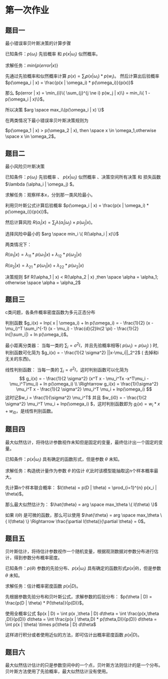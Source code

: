 # 第一次作业

## 题目一

最小错误率贝叶斯决策的计算步骤

已知条件：$p(\omega_i)$ 先验概率 和 $p(x | \omega_i)$ 似然概率。

求解任务：$min\{p(error | x)\}$


先通过先验概率和似然概率计算 $p(x) = \sum_{i} p(x | \omega_i) * p(w_i)$。
然后计算出后验概率 $p(\omega_i | x) = \frac{p(x | \omega_i) * p(\omega_i)}{p(x)}$

那么 $p(error | x) = \min_{i}\{ \sum_{j}^{j \ne i} p(w_j | x)\} = min_i\{ 1 - p(\omega_i | x)\}$。

所以决策 $arg \space max_i\{p(\omega_i | x) \}$


在两类情况下最小错误率贝叶斯决策规则为

$p(\omega_1 | x) > p(\omega_2 | x), then \space x \in \omega_1,otherwise \space x \in \omega_2$。

## 题目二

最小风险贝叶斯决策


已知条件：$p(\omega_i)$ 先验概率 、 $p(x | \omega_i)$ 似然概率 、决策空间所有决策 和 损失函数 $\lambda (\alpha_i | \omega_j) $。

求解任务：观察样本x，分到那一类风险最小。

利用贝叶斯公式计算后验概率
$p(\omega_i | x) = \frac{p(x | \omega_i) * p(\omega_i)}{p(x)}$。

然后计算风险 $R(\alpha_i | x) = \sum_j \lambda(\alpha_i | \omega_j) \times p(\omega_j |x)$。

选择风险中最小的 $arg \space min_i \{ R(\alpha_i | x)\}$

两类情况下：

$R(\alpha_1 | x) = \lambda_{11} * p(\omega_1 | x) + \lambda_{12} * p(\omega_2 | x)$

$R(\alpha_2 | x) = \lambda_{21} * p(\omega_1 | x) + \lambda_{22} * p(\omega_2 | x)$

决策规则
$if R(\alpha_1 | x) < R(\alpha_2 | x) ,then \space \alpha = \alpha_1; otherwise \space \alpha = \alpha_2$

## 题目三

c类问题，各条件概率密度函数为多元正态分布

判别函数 $g_i(x) = lnp( x | \omega_i) + ln p(\omega_i) = - \frac{1}{2} (x - \mu_i)^T \sum_i^{-1} (x - \mu_i)  - \frac{d}{2}ln(2 \pi) - \frac{1}{2} ln(|\sum_i|) + ln p(\omega_i)$。

最小距离分类器：
当每一类的 $\sum_i = \sigma^2I$，并且先验概率相等( $p(\omega_i) = p(\omega_j)$ ) 时,判别函数可化简为 $g_i(x) = - \frac{1}{2 \sigma^2} ||x-\mu_i||_2^2$ ( 去掉和i无关的东西)。

线性判别函数：
当每一类的 
$\sum_i = \sigma^2I$，这时判别函数可以化简为 
$$
g_i(x) = - \frac{1}{2 \sigma^2} (x^T x - \mu_i^Tx -x^T\mu_i - \mu_i^T\mu_i) + ln p(\omega_i)  
\\
\Rightarrow 
g_i(x) = \frac{1}{\sigma^2} \mu_i^T x - \frac{1}{2 \sigma^2} \mu_i^T \mu_i + lnp(\omega_i)
$$
这时记$w_i = \frac{1}{\sigma^2} \mu_i^T$ 并且 $w_{i0} =  - \frac{1}{2 \sigma^2} \mu_i^T \mu_i + lnp(\omega_i) $，这时判别函数即为 $g_i(x) = w_i * x + w_{i0}$，是线性判别函数。

## 题目四

最大似然估计，将待估计参数视作未知但是固定的变量，最终估计出一个固定的变量。

已知条件：$p(x | \omega_i)$ 具有确定的函数形式，但是参数 $\theta$ 未知。

求解任务：构造统计量作为参数 $\theta$ 的估计 $\hat{\theta}$,此时该模型能抽取这n个样本概率最大。

先计算n个样本联合概率： 
$l(\theta) = p(D | \theta) = \prod_{i=1}^{n} p(x_i | \theta)$。

那么最大似然估计为：
$\hat{\theta} = arg \space max_\theta \{ l(\theta) \}$

如果 $l(\theta)$ 是可微的函数，那么可以使用
$\hat{\theta} = arg \space max_\theta \{ l(\theta) \} \Rightarrow \frac{\partial l(\theta)}{\partial \theta} = 0$。

## 题目五

贝叶斯估计，将待估计参数视作一个随机变量，根据观测数据对参数分布进行估计，得到参数分布概率密度。

已知条件：$p(\theta)$ 参数的先验分布、$p(x | \omega_i)$ 具有确定的函数形式$p(x | \theta)$，但是参数 $\theta$ 未知。

求解任务：估计概率密度函数 $p(x | D)$。


先根据参数先验分布和贝叶斯公式，求解参数的后验分布：
$p(\theta | D) = \frac{p(D | \theta) * P(\theta)}{p(D)}$。

使用全概率公式
$p(x | D) = \int  p(x ,\theta | D) d\theta = \int \frac{p(x,\theta ,D)}{p(D)} d\theta = \int \frac{p(x | \theta,D) * p(\theta,D)}{p(D)} d\theta = \int p(x | \theta) \times p(\theta | D) d\theta$

这样进行积分或者使用近似的方法，即可估计出概率密度函数 $p(x|D)$。


## 题目六

最大似然估计估计的只是参数空间中的一个点，贝叶斯方法则估计的是一个分布。
贝叶斯方法使用了先验概率，最大似然估计没有使用。